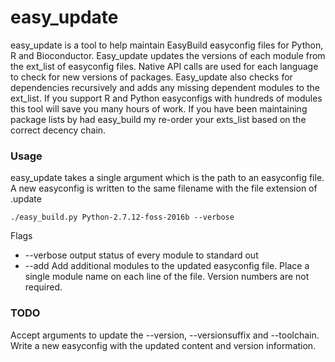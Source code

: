 # easy_update
easy_update is a tool to help maintain EasyBuild easyconfig files for Python, R and Bioconductor. Easy_update updates the versions of each module from the ext_list of easyconfig files. Native API calls are used for each language to check for new versions of packages. Easy_update also checks for dependencies recursively and adds any missing dependent modules to the ext_list. If you support R and Python easyconfigs with hundreds of modules this tool will save you many hours of work. If you have been maintaining package lists by had easy_build my re-order your exts_list based on the correct decency chain. 

### Usage
easy_update takes a single argument which is the path to an easyconfig
file.  A new easyconfig is written to the same filename with the file extension of .update

~~~
./easy_build.py Python-2.7.12-foss-2016b --verbose
~~~
Flags
* --verbose output status of every module to standard out
* --add <filename>  Add additional modules to the updated easyconfig file. Place a single module name on each line of the file. Version numbers are not required.

### TODO
Accept arguments to update the --version, --versionsuffix and --toolchain. Write a new easyconfig with the updated content and version information.  
